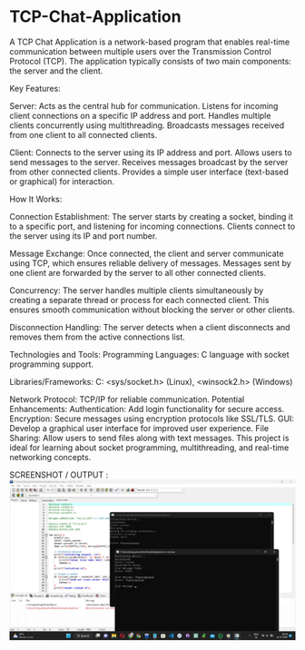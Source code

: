 # TCP-Chat-Application
A TCP Chat Application is a network-based program that enables real-time communication between multiple users over the Transmission Control Protocol (TCP). The application typically consists of two main components: the server and the client.

Key Features:

Server:
Acts as the central hub for communication.
Listens for incoming client connections on a specific IP address and port.
Handles multiple clients concurrently using multithreading.
Broadcasts messages received from one client to all connected clients.

Client:
Connects to the server using its IP address and port.
Allows users to send messages to the server.
Receives messages broadcast by the server from other connected clients.
Provides a simple user interface (text-based or graphical) for interaction.


How It Works:

Connection Establishment:
The server starts by creating a socket, binding it to a specific port, and listening for incoming connections.
Clients connect to the server using its IP and port number.

Message Exchange:
Once connected, the client and server communicate using TCP, which ensures reliable delivery of messages.
Messages sent by one client are forwarded by the server to all other connected clients.

Concurrency:
The server handles multiple clients simultaneously by creating a separate thread or process for each connected client.
This ensures smooth communication without blocking the server or other clients.

Disconnection Handling:
The server detects when a client disconnects and removes them from the active connections list.

Technologies and Tools:
Programming Languages: C language with socket programming support.

Libraries/Frameworks:
C: <sys/socket.h> (Linux), <winsock2.h> (Windows)

Network Protocol: TCP/IP for reliable communication.
Potential Enhancements:
Authentication: Add login functionality for secure access.
Encryption: Secure messages using encryption protocols like SSL/TLS.
GUI: Develop a graphical user interface for improved user experience.
File Sharing: Allow users to send files along with text messages.
This project is ideal for learning about socket programming, multithreading, and real-time networking concepts.

SCREENSHOT / OUTPUT : 
![Screenshot](https://github.com/CosmicViraj/TCP-Chat-Application/blob/main/WhatsApp%20Image%202024-11-26%20at%2020.35.14_768478cf.jpg
)

 
